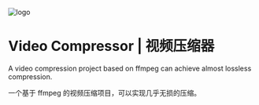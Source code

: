 ![logo](./icon.ico)
# Video Compressor | 视频压缩器
A video compression project based on ffmpeg can achieve almost lossless compression.

一个基于 ffmpeg 的视频压缩项目，可以实现几乎无损的压缩。
